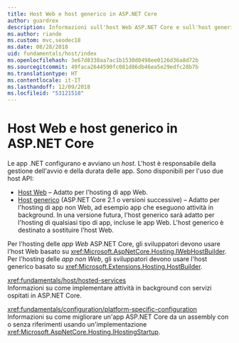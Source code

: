 ```yaml
---
title: Host Web e host generico in ASP.NET Core
author: guardrex
description: Informazioni sull'host Web ASP.NET Core e sull'host generico .NET, responsabili della gestione dell'avvio e della durata delle app.
ms.author: riande
ms.custom: mvc,seodec18
ms.date: 08/28/2018
uid: fundamentals/host/index
ms.openlocfilehash: 3e67d8338aa7ac1b1530d0498ee0126d36a8d72b
ms.sourcegitcommit: 49faca2644590fc081d86db46ea5e29edfc28b7b
ms.translationtype: HT
ms.contentlocale: it-IT
ms.lasthandoff: 12/09/2018
ms.locfileid: "53121518"
---
```

# <a name="web-host-and-generic-host-in-aspnet-core"></a>Host Web e host generico in ASP.NET Core

Le app .NET configurano e avviano un *host*. L'host è responsabile della gestione dell'avvio e della durata delle app. Sono disponibili per l'uso due host API:

* [Host Web](xref:fundamentals/host/web-host) &ndash; Adatto per l'hosting di app Web.
* [Host generico](xref:fundamentals/host/generic-host) (ASP.NET Core 2.1 o versioni successive) &ndash; Adatto per l'hosting di app non Web, ad esempio app che eseguono attività in background. In una versione futura, l'host generico sarà adatto per l'hosting di qualsiasi tipo di app, incluse le app Web. L'host generico è destinato a sostituire l'host Web.

Per l'hosting delle *app Web* ASP.NET Core, gli sviluppatori devono usare l'host Web basato su <xref:Microsoft.AspNetCore.Hosting.IWebHostBuilder>. Per l'hosting delle *app non Web*, gli sviluppatori devono usare l'host generico basato su <xref:Microsoft.Extensions.Hosting.HostBuilder>.

<xref:fundamentals/host/hosted-services>  
Informazioni su come implementare attività in background con servizi ospitati in ASP.NET Core.

<xref:fundamentals/configuration/platform-specific-configuration>  
Informazioni su come migliorare un'app ASP.NET Core da un assembly con o senza riferimenti usando un'implementazione <xref:Microsoft.AspNetCore.Hosting.IHostingStartup>.
